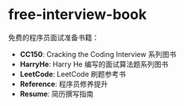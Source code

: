 # free-interview-book

免费的程序员面试准备书籍：

-   **CC150**: Cracking the Coding Interview 系列图书
-   **HarryHe**: Harry He 编写的面试算法题系列图书
-   **LeetCode**: LeetCode 刷题参考书
-   **Reference**: 程序员修养提升
-   **Resume**: 简历撰写指南
